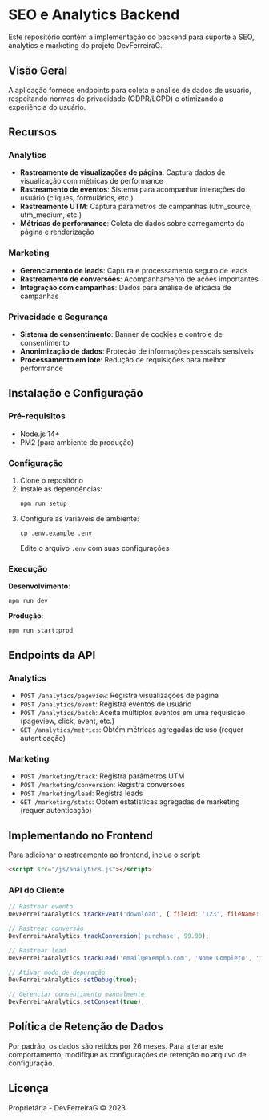 # SEO e Analytics Backend

Este repositório contém a implementação do backend para suporte a SEO, analytics e marketing do projeto DevFerreiraG.

## Visão Geral

A aplicação fornece endpoints para coleta e análise de dados de usuário, respeitando normas de privacidade (GDPR/LGPD) e otimizando a experiência do usuário.

## Recursos

### Analytics

- **Rastreamento de visualizações de página**: Captura dados de visualização com métricas de performance
- **Rastreamento de eventos**: Sistema para acompanhar interações do usuário (cliques, formulários, etc.)
- **Rastreamento UTM**: Captura parâmetros de campanhas (utm_source, utm_medium, etc.)
- **Métricas de performance**: Coleta de dados sobre carregamento da página e renderização

### Marketing

- **Gerenciamento de leads**: Captura e processamento seguro de leads
- **Rastreamento de conversões**: Acompanhamento de ações importantes
- **Integração com campanhas**: Dados para análise de eficácia de campanhas

### Privacidade e Segurança

- **Sistema de consentimento**: Banner de cookies e controle de consentimento
- **Anonimização de dados**: Proteção de informações pessoais sensíveis
- **Processamento em lote**: Redução de requisições para melhor performance

## Instalação e Configuração

### Pré-requisitos

- Node.js 14+
- PM2 (para ambiente de produção)

### Configuração

1. Clone o repositório
2. Instale as dependências:
   ```
   npm run setup
   ```
3. Configure as variáveis de ambiente:
   ```
   cp .env.example .env
   ```
   Edite o arquivo `.env` com suas configurações

### Execução

**Desenvolvimento**:
```
npm run dev
```

**Produção**:
```
npm run start:prod
```

## Endpoints da API

### Analytics

- `POST /analytics/pageview`: Registra visualizações de página
- `POST /analytics/event`: Registra eventos de usuário
- `POST /analytics/batch`: Aceita múltiplos eventos em uma requisição (pageview, click, event, etc.)
- `GET /analytics/metrics`: Obtém métricas agregadas de uso (requer autenticação)

### Marketing

- `POST /marketing/track`: Registra parâmetros UTM
- `POST /marketing/conversion`: Registra conversões
- `POST /marketing/lead`: Registra leads
- `GET /marketing/stats`: Obtém estatísticas agregadas de marketing (requer autenticação)

## Implementando no Frontend

Para adicionar o rastreamento ao frontend, inclua o script:

```html
<script src="/js/analytics.js"></script>
```

### API do Cliente

```javascript
// Rastrear evento
DevFerreiraAnalytics.trackEvent('download', { fileId: '123', fileName: 'ebook.pdf' });

// Rastrear conversão
DevFerreiraAnalytics.trackConversion('purchase', 99.90);

// Rastrear lead
DevFerreiraAnalytics.trackLead('email@exemplo.com', 'Nome Completo', 'formulário de contato');

// Ativar modo de depuração
DevFerreiraAnalytics.setDebug(true);

// Gerenciar consentimento manualmente
DevFerreiraAnalytics.setConsent(true);
```

## Política de Retenção de Dados

Por padrão, os dados são retidos por 26 meses. Para alterar este comportamento, modifique as configurações de retenção no arquivo de configuração.

## Licença

Proprietária - DevFerreiraG © 2023 